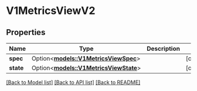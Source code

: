 # V1MetricsViewV2

## Properties

Name | Type | Description | Notes
------------ | ------------- | ------------- | -------------
**spec** | Option<[**models::V1MetricsViewSpec**](v1MetricsViewSpec.md)> |  | [optional]
**state** | Option<[**models::V1MetricsViewState**](v1MetricsViewState.md)> |  | [optional]

[[Back to Model list]](../README.md#documentation-for-models) [[Back to API list]](../README.md#documentation-for-api-endpoints) [[Back to README]](../README.md)


